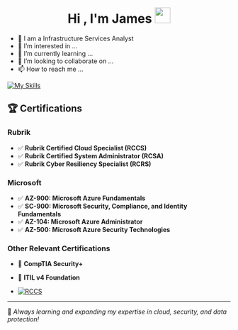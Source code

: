 <h1 align="center">Hi , I'm James <img src="https://media.giphy.com/media/hvRJCLFzcasrR4ia7z/giphy.gif" width="35"></h1>
<p align="center">
</p>



- 🏫 I am a Infrastructure Services Analyst
- 👀 I’m interested in ...
- 🌱 I’m currently learning ...
- 💞️ I’m looking to collaborate on ...
- 📫 How to reach me ...

[![My Skills](https://skillicons.dev/icons?i=windows,azure,vscode,apple,unity,unreal)](https://skillicons.dev)


## 🏆 Certifications

### Rubrik
- ✅ **Rubrik Certified Cloud Specialist (RCCS)**
- ✅ **Rubrik Certified System Administrator (RCSA)**
- ✅ **Rubrik Cyber Resiliency Specialist (RCRS)**

### Microsoft
- ✅ **AZ-900: Microsoft Azure Fundamentals**
- ✅ **SC-900: Microsoft Security, Compliance, and Identity Fundamentals**
- ✅ **AZ-104: Microsoft Azure Administrator**
- ✅ **AZ-500: Microsoft Azure Security Technologies**

### Other Relevant Certifications
- 📜 **CompTIA Security+**
- 📜 **ITIL v4 Foundation**

- [![RCCS](https://images.credly.com/size/340x340/images/0c7dc7a3-86b1-440c-8dd2-80d9041157de/image.png)](https://link-to-certificate)

---

📝 *Always learning and expanding my expertise in cloud, security, and data protection!*
